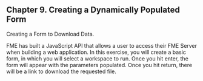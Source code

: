 Chapter 9. Creating a Dynamically Populated Form
-------------------------------------------------
Creating a Form to Download Data.

FME has built a JavaScript API that allows a user to access their
FME Server when building a web application. In this exercise, you will
create a basic form, in which you will select a workspace to run. Once
you hit enter, the form will appear with the parameters populated. Once
you hit return, there will be a link to download the requested file.
